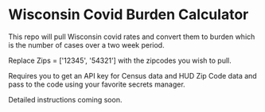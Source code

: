 # Wisconsin Covid Burden Calculator
This repo will pull Wisconsin covid rates and convert them to burden which is the number of cases over a two week period.

Replace Zips = ['12345', '54321'] with the zipcodes you wish to pull.

Requires you to get an API key for Census data and HUD Zip Code data and pass to the code using your favorite secrets manager.

Detailed instructions coming soon. 
